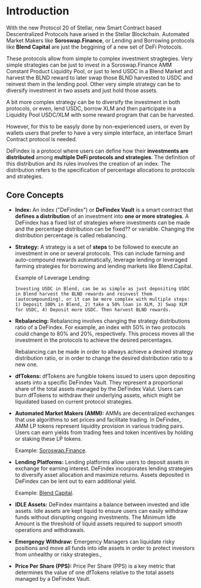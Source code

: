 # Introduction

With the new Protocol 20 of Stellar, new Smart Contract based Descentralized Protocols have arised in the Stellar Blockchain. Automated Market Makers like **Soroswap.Finance**, or Lending and Borrowing protocols like **Blend Capital** are just the beggining of a new set of DeFi Protocols.

These protocols allow from simple to complex investment stragtegies. Very simple strategies can be just to invest in a Soroswap.Finance AMM Constant Product Liquidity Pool, or just to lend USDC in a Blend Market and harvest the BLND reward to later swap those BLND harvested  to USDC and reinvest them in the lending pool. Other very simple strategy can be to diversify investment in two assets and just hold those assets.

A bit more complex strategy can be to diversify the investment in both protocols, or even, lend USDC, borrow XLM and then participate in a Liquidity Pool USDC/XLM with some reward program that can be harvested.

However, for this to be easyly done by non-experienced users, or even by wallets users that prefer to have a very simple interface, an interface Smart Contract protocol is needed.

DeFindex is a protocol where users can define how their **investments are distributed** among **multiple DeFi protocols and strategies**. The definition of this distribution and its rules involves the creation of an index. The distribution refers to the specification of percentage allocations to protocols and strategies. 

## Core Concepts

- **Index:** 
An index ("DeFindex") or **DeFindex Vault** is a smart contract that **defines a distribution** of an investment into **one or more strategies**. A DeFindex has a fixed list of strategies where investments can be made and the percentage distribution can be fixed?? or variable. Changing the distribution percentage is called rebalancing.

- **Strategy:** A strategy is a set of **steps** to be followed to execute an investment in one or several protocols. This can include farming and auto-compound rewards automatically, leverage lending or leveraged farming strategies for borrowing and lending markets like Blend.Capital.

    Example of Leverage Lending:
    ```
    Investing USDC in Blend, can be as simple as just depositing USDC in Blend harvest the BLND rewards and reinvest them (autocompounding), or it can be more complex with multiple steps: 1) Deposit 100% in Blend, 2) take a 50% loan in XLM, 3) Swap XLM for USDC, 4) Deposit more USDC. Then harvest BLND rewards.
    ```

- **Rebalancing:** Rebalancing involves changing the strategy distributions ratio of a DeFindex. For example, an index with 50% in two protocols could change to 80% and 20%, respectively. This process moves all the investment in the protocols to achieve the desired percentages.

    Rebalancing can be made in order to allways achieve a desired strategy distribution ratio, or in order to change the desired distribution ratio to a new one.

- **dfTokens:** dfTokens are fungible tokens issued to users upon depositing assets into a specific DeFindex Vault. They represent a proportional share of the total assets managed by the DeFindex Valut. Users can burn dfTokens to withdraw their underlying assets, which might be liquidated based on current protocol strategies.

- **Automated Market Makers (AMM):** AMMs are decentralized exchanges that use algorithms to set prices and facilitate trading. In DeFindex, AMM LP tokens represent liquidity provision in various trading pairs. Users can earn yields from trading fees and token incentives by holding or staking these LP tokens.

    Example: [Soroswap.Finance](https://soroswap.finance).

- **Lending Platforms:** Lending platforms allow users to deposit assets in exchange for earning interest. DeFindex incorporates lending strategies to diversify asset allocation and maximize returns. Assets deposited in DeFindex can be lent out to earn additional yield.

    Example: [Blend Capital](https://blend.capital).

- **IDLE Assets:** DeFindex maintains a balance between invested and idle assets. Idle assets are kept liquid to ensure users can easily withdraw funds without disrupting ongoing investments. The Minimum Idle Amount is the threshold of liquid assets required to support smooth operations and withdrawals.

- **Emergengy Withdraw:** Emergency Managers can liquidate risky positions and move all funds into idle assets in order to protect investors from unhealthy or risky strategies.,

- **Price Per Share (PPS):** Price Per Share (PPS) is a key metric that determines the value of one dfTokens relative to the total assets managed by  a DeFindex Vault.
